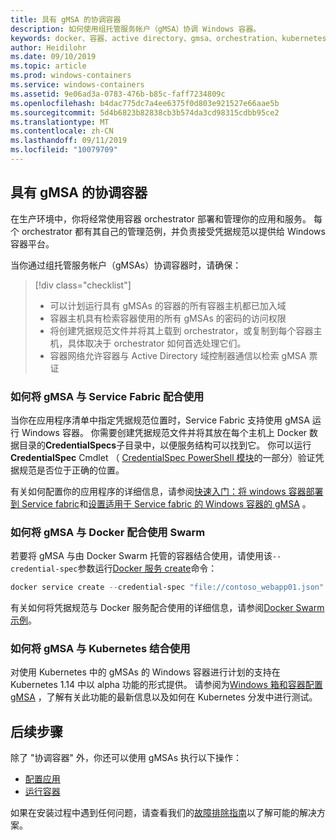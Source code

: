 ```yaml
---
title: 具有 gMSA 的协调容器
description: 如何使用组托管服务帐户（gMSA）协调 Windows 容器。
keywords: docker、容器、active directory、gmsa、orchestration、kubernetes、组托管服务帐户、组托管服务帐户
author: Heidilohr
ms.date: 09/10/2019
ms.topic: article
ms.prod: windows-containers
ms.service: windows-containers
ms.assetid: 9e06ad3a-0783-476b-b85c-faff7234809c
ms.openlocfilehash: b4dac775dc7a4ee6375f0d803e921527e66aae5b
ms.sourcegitcommit: 5d4b6823b82838cb3b574da3cd98315cdbb95ce2
ms.translationtype: MT
ms.contentlocale: zh-CN
ms.lasthandoff: 09/11/2019
ms.locfileid: "10079709"
---
```

## <a name="orchestrate-containers-with-a-gmsa"></a>具有 gMSA 的协调容器

在生产环境中，你将经常使用容器 orchestrator 部署和管理你的应用和服务。 每个 orchestrator 都有其自己的管理范例，并负责接受凭据规范以提供给 Windows 容器平台。

当你通过组托管服务帐户（gMSAs）协调容器时，请确保：

> [!div class="checklist"]
> * 可以计划运行具有 gMSAs 的容器的所有容器主机都已加入域
> * 容器主机具有检索容器使用的所有 gMSAs 的密码的访问权限
> * 将创建凭据规范文件并将其上载到 orchestrator，或复制到每个容器主机，具体取决于 orchestrator 如何首选处理它们。
> * 容器网络允许容器与 Active Directory 域控制器通信以检索 gMSA 票证

### <a name="how-to-use-gmsa-with-service-fabric"></a>如何将 gMSA 与 Service Fabric 配合使用

当你在应用程序清单中指定凭据规范位置时，Service Fabric 支持使用 gMSA 运行 Windows 容器。 你需要创建凭据规范文件并将其放在每个主机上 Docker 数据目录的**CredentialSpecs**子目录中，以便服务结构可以找到它。 你可以运行**CredentialSpec** Cmdlet （ [CredentialSpec PowerShell 模块](https://aka.ms/credspec)的一部分）验证凭据规范是否位于正确的位置。

有关如何配置你的应用程序的详细信息，请参阅[快速入门：将 windows 容器部署到 Service fabric](https://docs.microsoft.com/azure/service-fabric/service-fabric-quickstart-containers)和[设置适用于 Service fabric 的 Windows 容器的 gMSA](https://docs.microsoft.com/azure/service-fabric/service-fabric-setup-gmsa-for-windows-containers) 。

### <a name="how-to-use-gmsa-with-docker-swarm"></a>如何将 gMSA 与 Docker 配合使用 Swarm

若要将 gMSA 与由 Docker Swarm 托管的容器结合使用，请使用该`--credential-spec`参数运行[Docker 服务 create](https://docs.docker.com/engine/reference/commandline/service_create/)命令：

```powershell
docker service create --credential-spec "file://contoso_webapp01.json" --hostname "WebApp01" <image name>
```

有关如何将凭据规范与 Docker 服务配合使用的详细信息，请参阅[Docker Swarm 示例](https://docs.docker.com/engine/reference/commandline/service_create/#provide-credential-specs-for-managed-service-accounts-windows-only)。

### <a name="how-to-use-gmsa-with-kubernetes"></a>如何将 gMSA 与 Kubernetes 结合使用

对使用 Kubernetes 中的 gMSAs 的 Windows 容器进行计划的支持在 Kubernetes 1.14 中以 alpha 功能的形式提供。 请参阅为[Windows 箱和容器配置 gMSA](https://kubernetes.io/docs/tasks/configure-pod-container/configure-gmsa) ，了解有关此功能的最新信息以及如何在 Kubernetes 分发中进行测试。

## <a name="next-steps"></a>后续步骤

除了 "协调容器" 外，你还可以使用 gMSAs 执行以下操作：

- [配置应用](gmsa-configure-app.md)
- [运行容器](gmsa-run-container.md)

如果在安装过程中遇到任何问题，请查看我们的[故障排除指南](gmsa-troubleshooting.md)以了解可能的解决方案。
